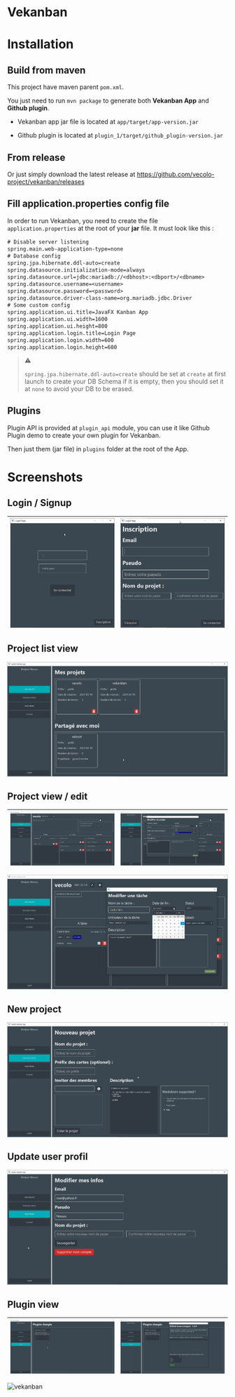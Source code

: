 # Vekanban

<!-- toc -->

# Installation

## Build from maven

This project have maven parent `pom.xml`.

You just need to run `mvn package` to generate both **Vekanban App** and **Github plugin**.

- Vekanban app jar file is located at `app/target/app-version.jar`

- Github plugin is located at `plugin_1/target/github_plugin-version.jar`

## From release

Or just simply download the latest release at  https://github.com/vecolo-project/vekanban/releases

## Fill application.properties config file

In order to run Vekanban, you need to create the file `application.properties` at the root of your **jar** file. It must look like this :

```properties
# Disable server listening
spring.main.web-application-type=none
# Database config
spring.jpa.hibernate.ddl-auto=create
spring.datasource.initialization-mode=always
spring.datasource.url=jdbc:mariadb://<dbhost>:<dbport>/<dbname>
spring.datasource.username=<username>
spring.datasource.password=<password>
spring.datasource.driver-class-name=org.mariadb.jdbc.Driver
# Some custom config
spring.application.ui.title=JavaFX Kanban App
spring.application.ui.width=1600
spring.application.ui.height=800
spring.application.login.title=Login Page
spring.application.login.width=600
spring.application.login.height=600
```

>  :warning:
>
> `spring.jpa.hibernate.ddl-auto=create` should be set at `create` at first launch to create your DB Schema if it is empty, then you should set it at `none` to avoid your DB to be erased.

## Plugins

Plugin API is provided at `plugin_api` module, you can use it like Github Plugin demo to create your own plugin for Vekanban.

Then just them (jar file) in `plugins` folder at the root of the App.

# Screenshots

## Login / Signup

| ![image-20210618122423437](images/readme/image-20210618122423437.png) | ![image-20210618122433482](images/readme/image-20210618122433482.png) |
| :----------------------------------------------------------: | :----------------------------------------------------------: |

## Project list view

![image-20210618122500653](images/readme/image-20210618122500653.png)

## Project view / edit

| ![image-20210618122616598](images/readme/image-20210618122616598.png) | ![image-20210618122621599](images/readme/image-20210618122621599.png) |
| ------------------------------------------------------------ | ------------------------------------------------------------ |

![image-20210618122629934](images/readme/image-20210618122629934.png)

## New project

![image-20210618122516270](images/readme/image-20210618122516270.png)

## Update user profil

![image-20210618122537479](images/readme/image-20210618122537479.png)

## Plugin view

| ![image-20210618122650167](images/readme/image-20210618122650167.png) | ![image-20210618122656940](images/readme/image-20210618122656940.png) |
| ------------------------------------------------------------ | ------------------------------------------------------------ |

![vekanban](images/readme/vekanban.gif)
